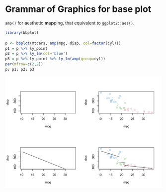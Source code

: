<!-- README.md is generated from README.Rmd. Please edit that file -->

# Grammar of Graphics for base plot

`amp()` for **a**esthetic **m**a**p**ping, that equivalent to
`ggplot2::aes()`.

``` r
library(bbplot)

p <- bbplot(mtcars, amp(mpg, disp, col=factor(cyl)))
p1 = p %>% ly_point
p2 = p %>% ly_lm(col='blue')
p3 = p %>% ly_point %>% ly_lm(amp(group=cyl))
par(mfrow=c(2,2))
p; p1; p2; p3
```

![](README_files/figure-gfm/unnamed-chunk-1-1.png)<!-- -->

